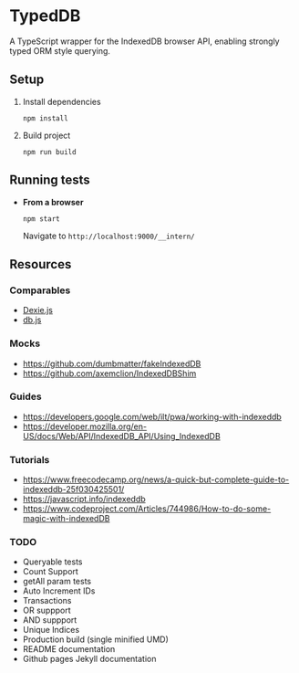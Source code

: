 # TypedDB

A TypeScript wrapper for the IndexedDB browser API, enabling strongly typed ORM style querying.

## Setup

1. Install dependencies

    `npm install`

2. Build project

    `npm run build`

## Running tests

* **From a browser**

    `npm start`

    Navigate to `http://localhost:9000/__intern/`

## Resources

### Comparables

* [Dexie.js](https://dexie.org/)
* [db.js](http://aaronpowell.github.io/db.js/)


### Mocks

* https://github.com/dumbmatter/fakeIndexedDB
* https://github.com/axemclion/IndexedDBShim

### Guides

* https://developers.google.com/web/ilt/pwa/working-with-indexeddb
* https://developer.mozilla.org/en-US/docs/Web/API/IndexedDB_API/Using_IndexedDB

### Tutorials

* https://www.freecodecamp.org/news/a-quick-but-complete-guide-to-indexeddb-25f030425501/
* https://javascript.info/indexeddb
* https://www.codeproject.com/Articles/744986/How-to-do-some-magic-with-indexedDB

### TODO

* Queryable tests
* Count Support
* getAll param tests
* Auto Increment IDs
* Transactions
* OR suppport
* AND suppport
* Unique Indices
* Production build (single minified UMD)
* README documentation
* Github pages Jekyll documentation
